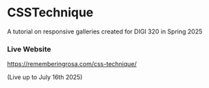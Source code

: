 # CSSTechnique
A tutorial on responsive galleries created for DIGI 320 in Spring 2025

### Live Website

https://rememberingrosa.com/css-technique/

(Live up to July 16th 2025)
